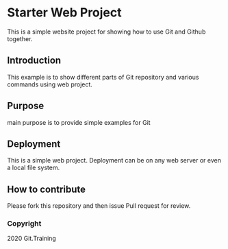 # Starter Web Project
This is a simple website project for 
showing how to use Git and Github together.

## Introduction

This example is to show different parts of Git repository
and various commands using web project.

## Purpose

main purpose is to provide simple examples for Git

## Deployment

This is a simple web project. Deployment can be
on any web server or even a local file system.

## How to contribute 

Please fork this repository and then issue Pull request
for review.


### Copyright

2020 Git.Training

